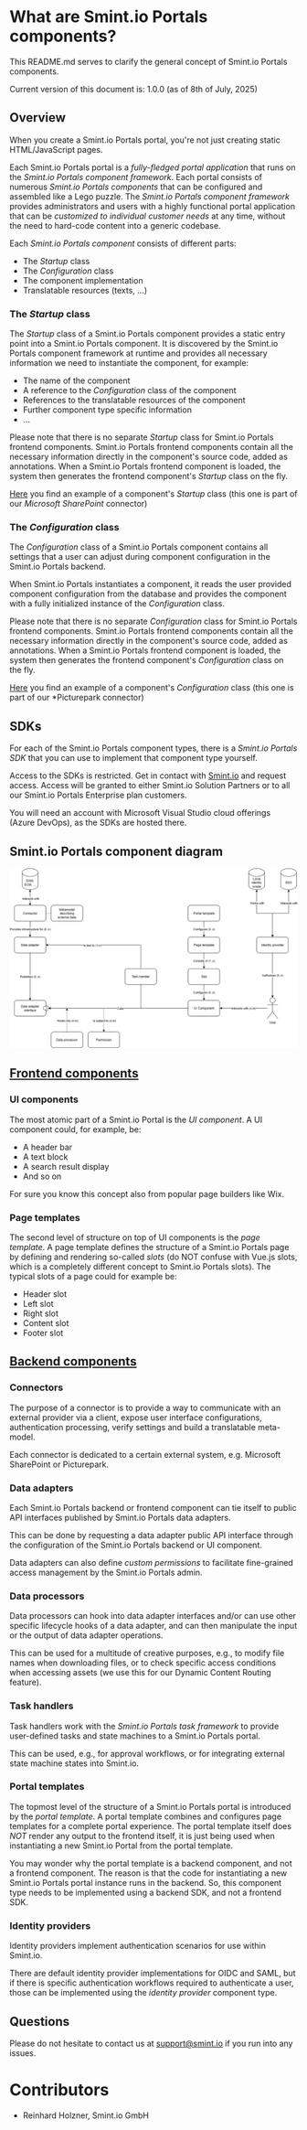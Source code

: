 What are Smint.io Portals components?
=====================================

This README.md serves to clarify the general concept of Smint.io Portals components.

Current version of this document is: 1.0.0 (as of 8th of July, 2025)

## Overview

When you create a Smint.io Portals portal, you're not just creating static HTML/JavaScript pages. 

Each Smint.io Portals portal is a *fully-fledged portal application* that runs on the *Smint.io Portals component framework*. Each portal consists of numerous *Smint.io Portals components* that can be configured and assembled like a Lego puzzle. The *Smint.io Portals component framework* provides administrators and users with a highly functional portal application that can be *customized to individual customer needs* at any time, without the need to hard-code content into a generic codebase.

Each *Smint.io Portals component* consists of different parts:
- The *Startup* class
- The *Configuration* class
- The component implementation
- Translatable resources (texts, ...)

### The *Startup* class

The *Startup* class of a Smint.io Portals component provides a static entry point into a Smint.io Portals component. It is discovered by the Smint.io Portals component framework at runtime and provides all necessary information we need to instantiate the component, for example:

- The name of the component
- A reference to the *Configuration* class of the component
- References to the translatable resources of the component
- Further component type specific information
- ...

Please note that there is no separate *Startup* class for Smint.io Portals frontend components. Smint.io Portals frontend components contain all the necessary information directly in the component's source code, added as annotations. When a Smint.io Portals frontend component is loaded, the system then generates the frontend component's *Startup* class on the fly.

[Here](../Examples/Backend/Connectors/Connector-SharePoint/SharepointConnectorStartup.cs) you find an example of a component's *Startup* class (this one is part of our *Microsoft SharePoint* connector)

### The *Configuration* class

The *Configuration* class of a Smint.io Portals component contains all settings that a user can adjust during component configuration in the Smint.io Portals backend.

When Smint.io Portals instantiates a component, it reads the user provided component configuration from the database and provides the component with a fully initialized instance of the *Configuration* class.

Please note that there is no separate *Configuration* class for Smint.io Portals frontend components. Smint.io Portals frontend components contain all the necessary information directly in the component's source code, added as annotations. When a Smint.io Portals frontend component is loaded, the system then generates the frontend component's *Configuration* class on the fly.

[Here](../Examples/Backend/Connectors/Connector-Picturepark/PictureparkConnectorConfiguration.cs) you find an example of a component's *Configuration* class (this one is part of our *Picturepark connector)

## SDKs

For each of the Smint.io Portals component types, there is a *Smint.io Portals SDK* that you can use to implement that component type yourself.

Access to the SDKs is restricted. Get in contact with [Smint.io](https://www.smint.io) and request access.
Access will be granted to either Smint.io Solution Partners or to all our Smint.io Portals Enterprise plan customers.

You will need an account with Microsoft Visual Studio cloud offerings (Azure DevOps), as the SDKs are hosted there.

## Smint.io Portals component diagram

![Visual representationC](./images/components-overview.png "Visual representation")

## [Frontend components](../Examples/Frontend/)

### UI components

The most atomic part of a Smint.io Portal is the *UI component*. A UI component could, for example, be:

- A header bar
- A text block
- A search result display
- And so on

For sure you know this concept also from popular page builders like Wix.

### Page templates

The second level of structure on top of UI components is the *page template*. A page template
defines the structure of a Smint.io Portals page by defining and rendering so-called *slots* (do NOT confuse with Vue.js
slots, which is a completely different concept to Smint.io Portals slots). The typical slots of a page could for example
be:

- Header slot
- Left slot
- Right slot
- Content slot
- Footer slot

## [Backend components](../Examples/Backend/)

### Connectors

The purpose of a connector is to provide a way to communicate with an external provider via a client, expose user interface configurations, authentication processing, verify settings and build a translatable meta-model.

Each connector is dedicated to a certain external system, e.g. Microsoft SharePoint or Picturepark.

### Data adapters

Each Smint.io Portals backend or frontend component can tie itself to public API interfaces published by Smint.io Portals data adapters.

This can be done by requesting a data adapter public API interface through the configuration of the Smint.io Portals backend or 
UI component.

Data adapters can also define *custom permissions* to facilitate fine-grained access management by the Smint.io Portals admin.

### Data processors

Data processors can hook into data adapter interfaces and/or can use other specific lifecycle hooks of a data adapter, and can then 
manipulate the input or the output of data adapter operations.

This can be used for a multitude of creative purposes, e.g., to modify file names when downloading files, or to check specific access 
conditions when accessing assets (we use this for our Dynamic Content Routing feature).

### Task handlers

Task handlers work with the *Smint.io Portals task framework* to provide user-defined tasks and state machines to a Smint.io Portals portal.

This can be used, e.g., for approval workflows, or for integrating external state machine states into Smint.io.

### Portal templates

The topmost level of the structure of a Smint.io Portals portal is introduced by the *portal
template*. A portal template combines and configures page templates for a complete portal experience. The portal
template itself does *NOT* render any output to the frontend itself, it is just being used when instantiating a new
Smint.io Portal from the portal template.

You may wonder why the portal template is a backend component, and not a frontend component. The reason is that the code for
instantiating a new Smint.io Portals portal instance runs in the backend. So, this component type needs to be implemented
using a backend SDK, and not a frontend SDK.

### Identity providers

Identity providers implement authentication scenarios for use within Smint.io.

There are default identity provider implementations for OIDC and SAML, but if there is specific authentication workflows required
to authenticate a user, those can be implemented using the *identity provider* component type.

## Questions

Please do not hesitate to contact us at [support@smint.io](mailto:support@smint.io) if you run into any issues.

Contributors
============

- Reinhard Holzner, Smint.io GmbH